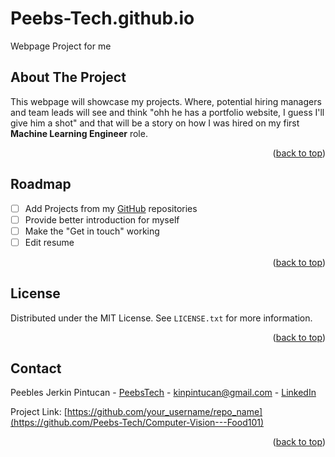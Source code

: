 # Peebs-Tech.github.io
Webpage Project for me

<!-- ABOUT THE PROJECT -->
## About The Project

This webpage will showcase my projects. Where, potential hiring managers and team leads will see and think "ohh he has a portfolio website, I guess I'll give him a shot" and that will be a story on how I was hired on my first **Machine Learning Engineer** role. 

<p align="right">(<a href="#readme-top">back to top</a>)</p>

<!-- ROADMAP -->
## Roadmap

- [ ] Add Projects from my [GitHub](https://github.com/Peebs-Tech) repositories
- [ ] Provide better introduction for myself
- [ ] Make the "Get in touch" working
- [ ] Edit resume 

<p align="right">(<a href="#readme-top">back to top</a>)</p>


<!-- LICENSE -->
## License

Distributed under the MIT License. See `LICENSE.txt` for more information.

<p align="right">(<a href="#readme-top">back to top</a>)</p>


<!-- CONTACT -->
## Contact

Peebles Jerkin Pintucan - [PeebsTech](https://twitter.com/PeebsTech) - kinpintucan@gmail.com - [LinkedIn](https://www.linkedin.com/in/pintucan-pj/)

Project Link: [https://github.com/your_username/repo_name](https://github.com/Peebs-Tech/Computer-Vision---Food101)

<p align="right">(<a href="#readme-top">back to top</a>)</p>